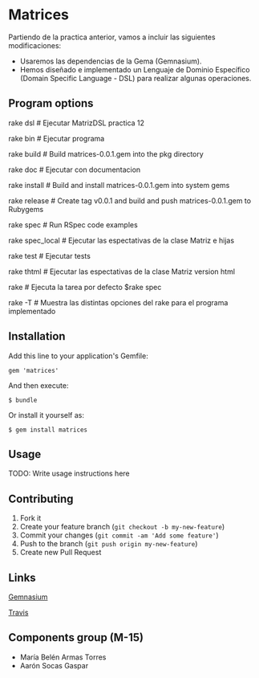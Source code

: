 # Matrices

Partiendo de la practica anterior, vamos a incluir las siguientes modificaciones:

  - Usaremos las dependencias de la Gema (Gemnasium).
  - Hemos diseñado e implementado un Lenguaje de Dominio Específico (Domain Specific Language - DSL) para realizar algunas operaciones.


## Program options

rake dsl		# Ejecutar MatrizDSL practica 12

rake bin    # Ejecutar programa

rake build    # Build matrices-0.0.1.gem into the pkg directory

rake doc    # Ejecutar con documentacion

rake install    # Build and install matrices-0.0.1.gem into system gems

rake release    # Create tag v0.0.1 and build and push matrices-0.0.1.gem to Rubygems

rake spec    # Run RSpec code examples

rake spec_local    # Ejecutar las espectativas de la clase Matriz e hijas

rake test    # Ejecutar tests

rake thtml    # Ejecutar las espectativas de la clase Matriz version html

rake    # Ejecuta la tarea por defecto $rake spec

rake -T    # Muestra las distintas opciones del rake para el programa implementado


## Installation

Add this line to your application's Gemfile:

    gem 'matrices'

And then execute:

    $ bundle

Or install it yourself as:

    $ gem install matrices

    
## Usage

TODO: Write usage instructions here

## Contributing

1. Fork it
2. Create your feature branch (`git checkout -b my-new-feature`)
3. Commit your changes (`git commit -am 'Add some feature'`)
4. Push to the branch (`git push origin my-new-feature`)
5. Create new Pull Request


## Links

<a href="https://gemnasium.com/alu0100207385/pract12">Gemnasium</a> 

<a href="https://travis-ci.org/alu0100207385/pract12">Travis</a> 


## Components group (M-15)

 - María Belén Armas Torres
 - Aarón Socas Gaspar

